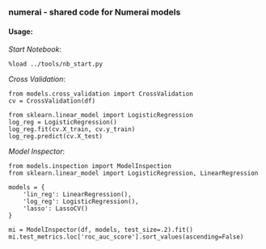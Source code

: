 ### numerai - shared code for Numerai models

#### Usage:

*Start Notebook*:

```
%load ../tools/nb_start.py
```

*Cross Validation*:

```
from models.cross_validation import CrossValidation
cv = CrossValidation(df)

from sklearn.linear_model import LogisticRegression
log_reg = LogisticRegression()
log_reg.fit(cv.X_train, cv.y_train)
log_reg.predict(cv.X_test)
```

*Model Inspector*:

```
from models.inspection import ModelInspection
from sklearn.linear_model import LogisticRegression, LinearRegression

models = {
	'lin_reg': LinearRegression(),
    'log_reg': LogisticRegression(),
    'lasso': LassoCV()
}

mi = ModelInspector(df, models, test_size=.2).fit()
mi.test_metrics.loc['roc_auc_score'].sort_values(ascending=False)
```

